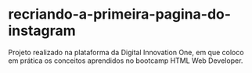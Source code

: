 # recriando-a-primeira-pagina-do-instagram
Projeto realizado na plataforma da Digital Innovation One, em que coloco em prática os conceitos aprendidos no bootcamp HTML Web Developer.
